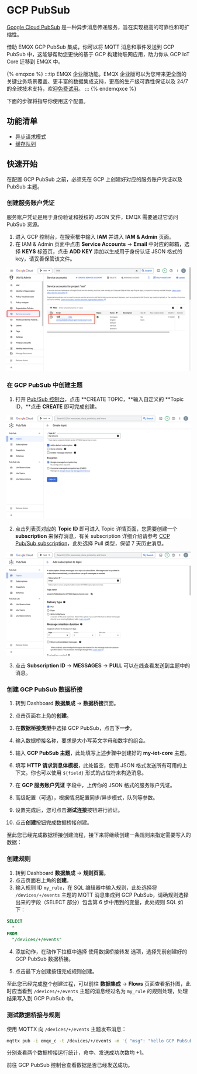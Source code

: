 # GCP PubSub

[Google Cloud PubSub](https://cloud.google.com/pubsub?hl=en-us) 是一种异步消息传递服务，旨在实现极高的可靠性和可扩缩性。

借助 EMQX GCP PubSub 集成，你可以将 MQTT 消息和事件发送到 GCP PubSub 中，这能够帮助您更快的基于 GCP 构建物联网应用，助力你从 GCP IoT Core 迁移到 EMQX 中。

{% emqxce %}
:::tip
EMQX 企业版功能。EMQX 企业版可以为您带来更全面的关键业务场景覆盖、更丰富的数据集成支持，更高的生产级可靠性保证以及 24/7 的全球技术支持，欢迎[免费试用](https://www.emqx.com/zh/try?product=enterprise)。
:::
{% endemqxce %}

下面的步骤将指导你使用这个配置。

## 功能清单

- [异步请求模式](./data-bridges.md#异步请求模式)
- [缓存队列](./data-bridges.md#缓存队列)

## 快速开始

在配置 GCP PubSub 之前，必须先在 GCP 上创建好对应的服务账户凭证以及 PubSub 主题。

### 创建服务账户凭证

服务账户凭证是用于身份验证和授权的 JSON 文件，EMQX 需要通过它访问 PubSub 资源。

1. 进入 GCP 控制台，在搜索框中输入 **IAM** 并进入 **IAM & Admin** 页面。
2. 在 IAM & Admin 页面中点击 **Service Accounts** -> **Email** 中对应的邮箱，选择 **KEYS** 标签页，点击 **ADD KEY** 添加以生成用于身份认证 JSON 格式的 key，请妥善保管该文件。

![GCP 服务账户凭证](./assets/gcp_pubsub/gcp-service-account.png)

### 在 GCP PubSub 中创建主题

1. 打开 [Pub/Sub 控制台](https://console.cloud.google.com/cloudpubsub)，点击 **CREATE TOPIC，**输入自定义的 **Topic ID，**点击 **CREATE** 即可完成创建。

![GCP PubSub 创建主题](./assets/gcp_pubsub/gcp-pubsub-topic-create.png)

2. 点击列表页对应的 **Topic ID** 即可进入 Topic 详情页面，您需要创建一个 **subscription** 来保存消息，有关 subscription 详细介绍请参考 [CCP Pub/Sub subscription](https://cloud.google.com/pubsub/docs/subscriber)，此处选择 Pull 类型，保留 7 天历史消息。

![GCP PubSub 创建订阅](./assets/gcp_pubsub/gcp-pubsub-subscription-create.png)

3. 点击 **Subscription ID** → **MESSAGES** → **PULL** 可以在线查看发送到主题中的消息。

### 创建 GCP PubSub 数据桥接

1. 转到 Dashboard **数据集成** -> **数据桥接**页面。

2. 点击页面右上角的**创建**。

3. 在**数据桥接类型**中选择 GCP PubSub，点击**下一步**。

4. 输入数据桥接名称，要求是大小写英文字母和数字的组合。

5. 输入 **GCP PubSub 主题**，此处填写上述步骤中创建好的 **my-iot-core** 主题。

6. 填写 **HTTP 请求消息体模板**，此处留空，使用 JSON 格式发送所有可用的上下文。你也可以使用 `${field}` 形式的占位符来构造消息。

7. 在 **GCP 服务账户凭证** 字段中，上传你的 JSON 格式的服务账户凭证。

8. 高级配置（可选），根据情况配置同步/异步模式，队列等参数。

9.  设置完成后，您可点击**测试连接**按钮进行验证。

10. 点击**创建**按钮完成数据桥接创建。

至此您已经完成数据桥接创建流程，接下来将继续创建一条规则来指定需要写入的数据：

### 创建规则

1. 转到 Dashboard **数据集成** -> **规则页面**。
2. 点击页面右上角的**创建**。
3. 输入规则 ID `my_rule`，在 SQL 编辑器中输入规则，此处选择将 `/devices/+/events` 主题的 MQTT 消息集成到 GCP PubSub，请确规则选择出来的字段（SELECT 部分）包含第 6 步中用到的变量，此处规则 SQL 如下：


  ```sql
  SELECT
    *
  FROM
    "/devices/+/events"
  ```

4. 添加动作，在动作下拉框中选择 使用数据桥接转发 选项，选择先前创建好的 GCP PubSub 数据桥接。

5. 点击最下方创建按钮完成规则创建。

至此您已经完成整个创建过程，可以前往 **数据集成** -> **Flows** 页面查看拓扑图，此时应当看到 `/devices/+/events` 主题的消息经过名为 `my_rule` 的规则处理，处理结果写入到 GCP PubSub 中。

### 测试数据桥接与规则

使用 MQTTX 向 `/devices/+/events` 主题发布消息：

```bash
mqttx pub -i emqx_c -t /devices/+/events -m '{ "msg": "hello GCP PubSub" }'
```

分别查看两个数据桥接运行统计，命中、发送成功次数均 +1。

前往 GCP PubSub 控制台查看数据是否已经发送成功。
